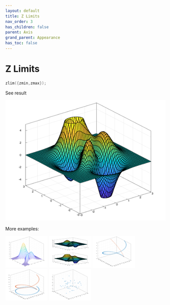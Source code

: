 ```yaml
---
layout: default
title: Z Limits
nav_order: 3
has_children: false
parent: Axis
grand_parent: Appearance
has_toc: false
---
```

# Z Limits

```cpp
zlim({zmin,zmax});
```


See result

[![example_zlim_1](zlim/zlim_1.png)](https://github.com/alandefreitas/matplotplusplus/blob/master/examples/appearance/axis/zlim/zlim_1.cpp)

More examples:
    
[![example_zlim_2](zlim/zlim_2_thumb.png)](https://github.com/alandefreitas/matplotplusplus/blob/master/examples/appearance/axis/zlim/zlim_2.cpp)  [![example_zlim_3](zlim/zlim_3_thumb.png)](https://github.com/alandefreitas/matplotplusplus/blob/master/examples/appearance/axis/zlim/zlim_3.cpp)  [![example_zlim_4](zlim/zlim_4_thumb.png)](https://github.com/alandefreitas/matplotplusplus/blob/master/examples/appearance/axis/zlim/zlim_4.cpp)  [![example_zlim_5](zlim/zlim_5_thumb.png)](https://github.com/alandefreitas/matplotplusplus/blob/master/examples/appearance/axis/zlim/zlim_5.cpp)  [![example_zlim_6](zlim/zlim_6_thumb.png)](https://github.com/alandefreitas/matplotplusplus/blob/master/examples/appearance/axis/zlim/zlim_6.cpp)

  



<!-- Generated with mdsplit: https://github.com/alandefreitas/mdsplit -->
